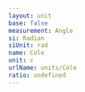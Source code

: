 ```yaml
---
layout: unit
base: false
measurement: Angle
si: Radian
siUnit: rad
name: Cole
unit: c
urlName: units/Cole
ratio: undefined
---
```

